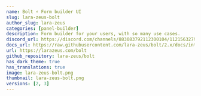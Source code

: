 ```yaml
---
name: Bolt ⚡️ Form builder UI
slug: lara-zeus-bolt
author_slug: lara-zeus
categories: [panel-builder]
description: Form builder for your users, with so many use cases.
discord_url: https://discord.com/channels/883083792112300104/1121563279668555897
docs_url: https://raw.githubusercontent.com/lara-zeus/bolt/2.x/docs/introduction.md
url: https://larazeus.com/bolt
github_repository: lara-zeus/bolt
has_dark_theme: true
has_translations: true
image: lara-zeus-bolt.png
thumbnail: lara-zeus-bolt.png
versions: [2, 3]
---
```

